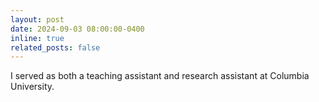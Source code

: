 ```yaml
---
layout: post
date: 2024-09-03 08:00:00-0400
inline: true
related_posts: false
---
```


I served as both a teaching assistant and research assistant at Columbia University.
